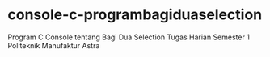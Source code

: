 # console-c-programbagiduaselection
Program C Console tentang Bagi Dua Selection
Tugas Harian Semester 1 Politeknik Manufaktur Astra
